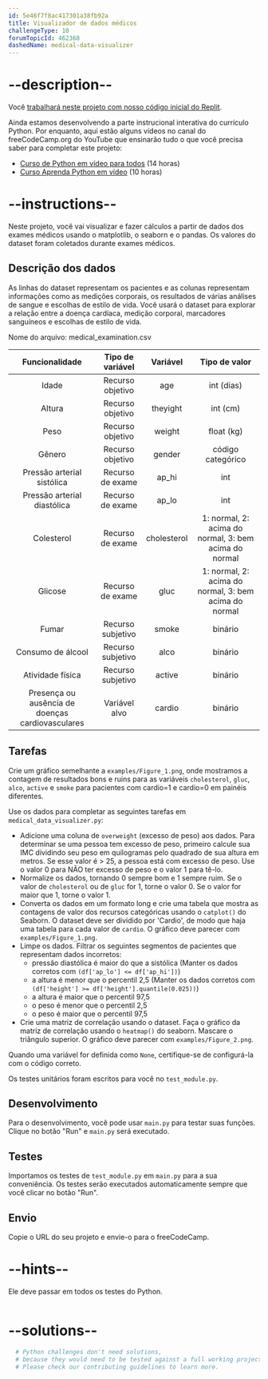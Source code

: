 ```yaml
---
id: 5e46f7f8ac417301a38fb92a
title: Visualizador de dados médicos
challengeType: 10
forumTopicId: 462368
dashedName: medical-data-visualizer
---
```


# --description--

Você [trabalhará neste projeto com nosso código inicial do Replit](https://replit.com/github/freeCodeCamp/boilerplate-medical-data-visualizer).

Ainda estamos desenvolvendo a parte instrucional interativa do currículo Python. Por enquanto, aqui estão alguns vídeos no canal do freeCodeCamp.org do YouTube que ensinarão tudo o que você precisa saber para completar este projeto:

- [Curso de Python em vídeo para todos](https://www.freecodecamp.org/news/python-for-everybody/) (14 horas)
- [Curso Aprenda Python em vídeo](https://www.freecodecamp.org/news/learn-python-video-course/) (10 horas)

# --instructions--

Neste projeto, você vai visualizar e fazer cálculos a partir de dados dos exames médicos usando o matplotlib, o seaborn e o pandas. Os valores do dataset foram coletados durante exames médicos.

## Descrição dos dados

As linhas do dataset representam os pacientes e as colunas representam informações como as medições corporais, os resultados de várias análises de sangue e escolhas de estilo de vida. Você usará o dataset para explorar a relação entre a doença cardíaca, medição corporal, marcadores sanguíneos e escolhas de estilo de vida.

Nome do arquivo: medical_examination.csv

|                  Funcionalidade                  | Tipo de variável  |  Variável   |                     Tipo de valor                     |
|:------------------------------------------------:|:-----------------:|:-----------:|:-----------------------------------------------------:|
|                      Idade                       | Recurso objetivo  |     age     |                      int (dias)                       |
|                      Altura                      | Recurso objetivo  |   theyight    |                       int (cm)                        |
|                       Peso                       | Recurso objetivo  |   weight    |                      float (kg)                       |
|                      Gênero                      | Recurso objetivo  |   gender    |                   código categórico                   |
|            Pressão arterial sistólica            | Recurso de exame  |    ap_hi    |                          int                          |
|           Pressão arterial diastólica            | Recurso de exame  |    ap_lo    |                          int                          |
|                    Colesterol                    | Recurso de exame  | cholesterol | 1: normal, 2: acima do normal, 3: bem acima do normal |
|                     Glicose                      | Recurso de exame  |    gluc     | 1: normal, 2: acima do normal, 3: bem acima do normal |
|                      Fumar                       | Recurso subjetivo |    smoke    |                        binário                        |
|                Consumo de álcool                 | Recurso subjetivo |    alco     |                        binário                        |
|                 Atividade física                 | Recurso subjetivo |   active    |                        binário                        |
| Presença ou ausência de doenças cardiovasculares |   Variável alvo   |   cardio    |                        binário                        |

## Tarefas

Crie um gráfico semelhante a `examples/Figure_1.png`, onde mostramos a contagem de resultados bons e ruins para as variáveis `cholesterol`, `gluc`, `alco`, `active` e `smoke` para pacientes com cardio=1 e cardio=0 em painéis diferentes.

Use os dados para completar as seguintes tarefas em `medical_data_visualizer.py`:

- Adicione uma coluna de `overweight` (excesso de peso) aos dados. Para determinar se uma pessoa tem excesso de peso, primeiro calcule sua IMC dividindo seu peso em quilogramas pelo quadrado de sua altura em metros. Se esse valor é > 25, a pessoa está com excesso de peso. Use o valor 0 para NÃO ter excesso de peso e o valor 1 para tê-lo.
- Normalize os dados, tornando 0 sempre bom e 1 sempre ruim. Se o valor de `cholesterol` ou de `gluc` for 1, torne o valor 0. Se o valor for maior que 1, torne o valor 1.
- Converta os dados em um formato long e crie uma tabela que mostra as contagens de valor dos recursos categóricas usando o `catplot()` do Seaborn. O dataset deve ser dividido por 'Cardio', de modo que haja uma tabela para cada valor de `cardio`. O gráfico deve parecer com `examples/Figure_1.png`.
- Limpe os dados. Filtrar os seguintes segmentos de pacientes que representam dados incorretos:
  - pressão diastólica é maior do que a sistólica (Manter os dados corretos com `(df['ap_lo'] <= df['ap_hi'])`)
  - a altura é menor que o percentil 2,5 (Manter os dados corretos com `(df['height'] >= df['height'].quantile(0.025))`)
  - a altura é maior que o percentil 97,5
  - o peso é menor que o percentil 2,5
  - o peso é maior que o percentil 97,5
- Crie uma matriz de correlação usando o dataset. Faça o gráfico da matriz de correlação usando o `heatmap()` do seaborn. Mascare o triângulo superior. O gráfico deve parecer com `examples/Figure_2.png`.

Quando uma variável for definida como `None`, certifique-se de configurá-la com o código correto.

Os testes unitários foram escritos para você no `test_module.py`.

## Desenvolvimento

Para o desenvolvimento, você pode usar `main.py` para testar suas funções. Clique no botão "Run" e `main.py` será executado.

## Testes

Importamos os testes de `test_module.py` em `main.py` para a sua conveniência. Os testes serão executados automaticamente sempre que você clicar no botão "Run".

## Envio

Copie o URL do seu projeto e envie-o para o freeCodeCamp.

# --hints--

Ele deve passar em todos os testes do Python.

```js

```

# --solutions--

```py
  # Python challenges don't need solutions,
  # because they would need to be tested against a full working project.
  # Please check our contributing guidelines to learn more.
```
